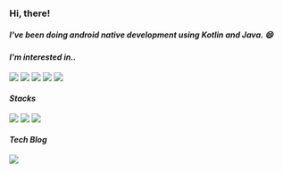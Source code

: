 
<div align="Left">
  <h3>Hi, there!</h3>
</div>

<div align="Left">
  <h5>I've been doing android native development using Kotlin and Java. 😄</h4>
</div>

#### *I'm interested in..* 
<div align="Left">
  <img src="https://img.shields.io/badge/flutter-418EFE?style=for-the-badge&logo=flutter&logoColor=white">
  <img src="https://img.shields.io/badge/dart-5DADE2?style=for-the-badge&logo=dart&logoColor=white">
  <img src="https://img.shields.io/badge/ios-000000?style=for-the-badge&logo=ios&logoColor=white">
  <img src="https://img.shields.io/badge/swift-FF0000?style=for-the-badge&logo=swift&logoColor=white">
  <img src="https://img.shields.io/badge/shell-77F249?style=for-the-badge&logo=shell&logoColor=white">
</div>

#### *Stacks* 
<div align="Left">
  <img src="https://img.shields.io/badge/android-3DDC84?style=for-the-badge&logo=android&logoColor=white">
  <img src="https://img.shields.io/badge/kotlin-7F52FF?style=for-the-badge&logo=kotlin&logoColor=white">
  <img src="https://img.shields.io/badge/JAVA-007396?style=for-the-badge&logo=java&logoColor=white">
</div>

#### *Tech Blog* 
<a href="https://velog.io/@jeongminji4490">
  <img src="https://img.shields.io/badge/tech blog-FA5584?style=for-the-badge&logo=velog&logoColor=white">
</a>

<!--
**jeongminji4490/Jeongminji4490** is a ✨ _special_ ✨ repository because its `README.md` (this file) appears on your GitHub profile.

Here are some ideas to get you started:

- 🔭 I’m currently working on ...
- 🌱 I’m currently learning ...
- 👯 I’m looking to collaborate on ...
- 🤔 I’m looking for help with ...
- 💬 Ask me about ...
- 📫 How to reach me: ...
- 😄 Pronouns: ...
- ⚡ Fun fact: ...
-->
